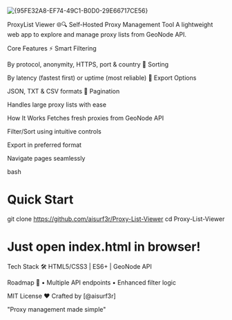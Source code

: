 ![{95FE32A8-EF74-49C1-B0D0-29E66717CE56}](https://github.com/user-attachments/assets/17820b67-2f6a-40bc-95fe-8028019dc7e8)
 
ProxyList Viewer 🌐🔍
Self-Hosted Proxy Management Tool
A lightweight web app to explore and manage proxy lists from GeoNode API.

Core Features
⚡ Smart Filtering

By protocol, anonymity, HTTPS, port & country
🔢 Sorting

By latency (fastest first) or uptime (most reliable)
💾 Export Options

JSON, TXT & CSV formats
📑 Pagination

Handles large proxy lists with ease

How It Works
Fetches fresh proxies from GeoNode API

Filter/Sort using intuitive controls

Export in preferred format

Navigate pages seamlessly

bash
# Quick Start
git clone https://github.com/aisurf3r/Proxy-List-Viewer
cd Proxy-List-Viewer
# Just open index.html in browser!
Tech Stack
🛠️ HTML5/CSS3 | ES6+ | GeoNode API

Roadmap 🚧
• Multiple API endpoints
• Enhanced filter logic

MIT License
❤️ Crafted by [@aisurf3r]

"Proxy management made simple"
